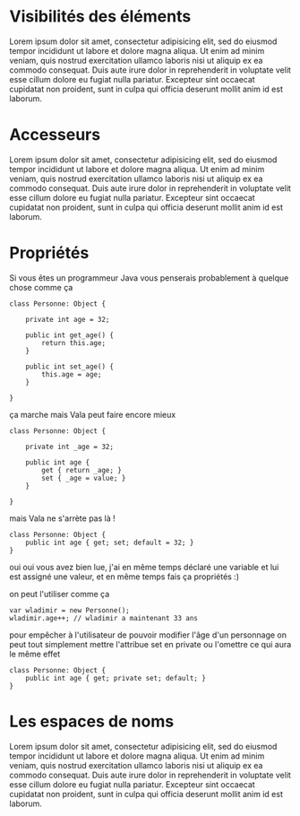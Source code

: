 # Visibilités des éléments

Lorem ipsum dolor sit amet, consectetur adipisicing elit, sed do eiusmod tempor incididunt ut labore et dolore magna aliqua. Ut enim ad minim veniam, quis nostrud exercitation ullamco laboris nisi ut aliquip ex ea commodo consequat. Duis aute irure dolor in reprehenderit in voluptate velit esse cillum dolore eu fugiat nulla pariatur. Excepteur sint occaecat cupidatat non proident, sunt in culpa qui officia deserunt mollit anim id est laborum.

# Accesseurs

Lorem ipsum dolor sit amet, consectetur adipisicing elit, sed do eiusmod tempor incididunt ut labore et dolore magna aliqua. Ut enim ad minim veniam, quis nostrud exercitation ullamco laboris nisi ut aliquip ex ea commodo consequat. Duis aute irure dolor in reprehenderit in voluptate velit esse cillum dolore eu fugiat nulla pariatur. Excepteur sint occaecat cupidatat non proident, sunt in culpa qui officia deserunt mollit anim id est laborum.

# Propriétés

Si vous êtes un programmeur Java vous penserais probablement à quelque chose comme ça

```vala
class Personne: Object {

    private int age = 32;
    
    public int get_age() {
        return this.age;
    }
    
    public int set_age() {
        this.age = age;
    }

}
```

ça marche mais Vala peut faire encore mieux

```vala
class Personne: Object {

    private int _age = 32;
    
    public int age {
        get { return _age; }
        set { _age = value; }
    }

}
```

mais Vala ne s'arrète pas là !

```vala
class Personne: Object {
    public int age { get; set; default = 32; }
}
```

oui oui vous avez bien lue, j'ai en même temps déclaré une variable et lui est assigné une valeur, et en même temps fais ça propriétés :)

on peut l'utiliser comme ça

```vala
var wladimir = new Personne();
wladimir.age++; // wladimir a maintenant 33 ans
```

pour empêcher à l'utilisateur de pouvoir modifier l'âge d'un personnage on peut tout simplement mettre l'attribue set en private ou l'omettre ce qui aura le même effet

```vala
class Personne: Object {
    public int age { get; private set; default; }
}
```

# Les espaces de noms

Lorem ipsum dolor sit amet, consectetur adipisicing elit, sed do eiusmod tempor incididunt ut labore et dolore magna aliqua. Ut enim ad minim veniam, quis nostrud exercitation ullamco laboris nisi ut aliquip ex ea commodo consequat. Duis aute irure dolor in reprehenderit in voluptate velit esse cillum dolore eu fugiat nulla pariatur. Excepteur sint occaecat cupidatat non proident, sunt in culpa qui officia deserunt mollit anim id est laborum.
